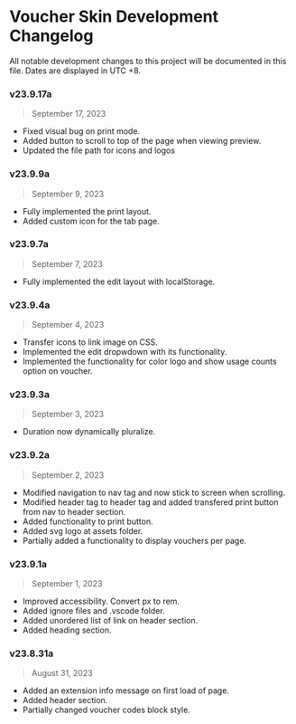 # Voucher Skin Development Changelog
All notable development changes to this project will be documented in this file. Dates are displayed in UTC +8.


### v23.9.17a
> September 17, 2023
- Fixed visual bug on print mode.
- Added button to scroll to top of the page when viewing preview.
- Updated the file path for icons and logos

### v23.9.9a
> September 9, 2023
- Fully implemented the print layout.
- Added custom icon for the tab page.

### v23.9.7a
> September 7, 2023
- Fully implemented the edit layout with localStorage.

### v23.9.4a
> September 4, 2023
- Transfer icons to link image on CSS.
- Implemented the edit dropwdown with its functionality.
- Implemented the functionality for color logo and show usage counts option on voucher.

### v23.9.3a
> September 3, 2023
- Duration now dynamically pluralize.

### v23.9.2a
> September 2, 2023
- Modified navigation to nav tag and now stick to screen when scrolling.
- Modified header tag to header tag and added transfered print button from nav to header section.
- Added functionality to print button.
- Added svg logo at assets folder.
- Partially added a functionality to display vouchers per page.

### v23.9.1a
> September 1, 2023
- Improved accessibility. Convert px to rem.
- Added ignore files and .vscode folder.
- Added unordered list of link on header section.
- Added heading section.

### v23.8.31a
> August 31, 2023
- Added an extension info message on first load of page.
- Added header section.
- Partially changed voucher codes block style.